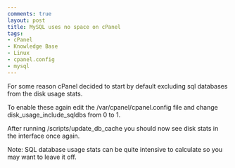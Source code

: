 ```yaml
---
comments: true
layout: post
title: MySQL uses no space on cPanel
tags:
- cPanel
- Knowledge Base
- Linux
- cpanel.config
- mysql
---
```


For some reason cPanel decided to start by default excluding sql databases from the disk usage stats.

To enable these again edit the /var/cpanel/cpanel.config file and change disk_usage_include_sqldbs from 0 to 1.

After running /scripts/update_db_cache you should now see disk stats in the interface once again.

Note: SQL database usage stats can be quite intensive to calculate so you may want to leave it off.
